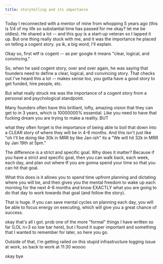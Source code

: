 ```yaml
---
title: storytelling and its importance
---
```



Today I reconnected with a mentor of mine from whopping 5 years ago (this is 1/4 of my life so substantial time has passed for me okay? let me be oldies). He shared a lot -- and this guy is a start-up veteran so I lapped it up. But one thing really stuck with me, and it was the importance he placed on telling a cogent story. ya ik, a big word, I'll explain.

Okay so, first wtf is cogent -- as per google it means "clear, logical, and convincing."

So, when he said cogent story, over and over again, he was saying that founders need to define a clear, logical, and convincing story. That checks out I've heard this a lot -- makes sense too, you gotta have a good story to get funded, hire people, etc.

But what really struck me was the importance of a cogent story from a personal and psychological standpoint.

Many founders often have this brilliant, lofty, amazing vision that they can get to in 3 years, which is 10000000% essential. Like you need to have that fucking dream you are trying to make a reality. BUT

what they often forget is the importance of being able to boil that down into a CLEAR story of where they will be in 4-6 months. And this isn't just like "oh I'll be doing like 30k in MRR by like Jan-ish" its a "We will hit 32k in MRR by Jan 19th at 5pm."

The difference is a strict and specific goal. Why does it matter? Because if you have a strict and specific goal, then you can walk back, each week, each day, and plan out where tf you are gonna spend your time so that you can hit that goal.

What this does is it allows you to spend time upfront planning and dictating where you will be, and then gives you the mental freedom to wake up each morning for the next 4-6 months and know EXACTLY what you are going to do that day to work towards that goal (and follow the story).

That is huge. If you can save mental cycles on planning each day, you will be able to focus energy on executing, which will give you a great chance of success.

okay that's all i got. prob one of the more "formal" things I have written so far (LOL n=3 so low bar here), but i found it super important and something that I wanted to remember for later, so here you go.

Outside of that, I'm getting railed on this stupid infrastructure logging issue at work, so back to work at 11:30 woooo

okay bye


